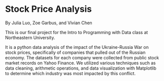 # Stock Price Analysis

By Julia Luo, Zoe Garbus, and Vivian Chen

This is our final project for the Intro to Programming with Data class at Northeastern University. 

It is a python data analysis of the impact of the Ukraine-Russia War on stock prices, specifically of companies that pulled out of the Russian economy. The datasets for each company were collected from public stock market records on Yahoo Finance. We utilized various techniques such as data cleaning, arithmetic operations, and data visualization with Matplotlib to determine which industry was most impacted by this conflict. 
